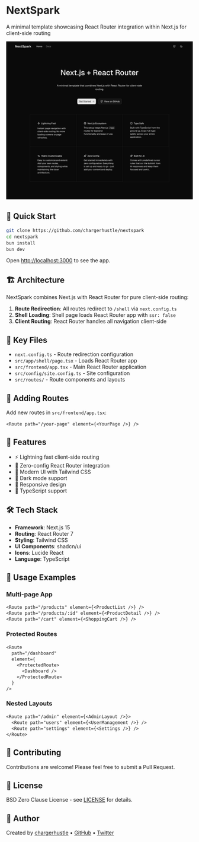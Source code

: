 # NextSpark

A minimal template showcasing React Router integration within Next.js for client-side routing

![nextspark](./public/og.png)

## 🚀 Quick Start

```bash
git clone https://github.com/chargerhustle/nextspark
cd nextspark
bun install
bun dev
```

Open [http://localhost:3000](http://localhost:3000) to see the app.

## 🏗️ Architecture

NextSpark combines Next.js with React Router for pure client-side routing:

1. **Route Redirection**: All routes redirect to `/shell` via `next.config.ts`
2. **Shell Loading**: Shell page loads React Router app with `ssr: false`
3. **Client Routing**: React Router handles all navigation client-side

## 📁 Key Files

- `next.config.ts` - Route redirection configuration
- `src/app/shell/page.tsx` - Loads React Router app
- `src/frontend/app.tsx` - Main React Router application
- `src/config/site.config.ts` - Site configuration
- `src/routes/` - Route components and layouts

## 🔧 Adding Routes

Add new routes in `src/frontend/app.tsx`:

```tsx
<Route path="/your-page" element={<YourPage />} />
```

## 🎨 Features

- ⚡ Lightning fast client-side routing
- 🎯 Zero-config React Router integration
- 🎨 Modern UI with Tailwind CSS
- 🌙 Dark mode support
- 📱 Responsive design
- 🔧 TypeScript support

## 🛠️ Tech Stack

- **Framework**: Next.js 15
- **Routing**: React Router 7
- **Styling**: Tailwind CSS
- **UI Components**: shadcn/ui
- **Icons**: Lucide React
- **Language**: TypeScript

## 📖 Usage Examples

### Multi-page App

```tsx
<Route path="/products" element={<ProductList />} />
<Route path="/products/:id" element={<ProductDetail />} />
<Route path="/cart" element={<ShoppingCart />} />
```

### Protected Routes

```tsx
<Route
  path="/dashboard"
  element={
    <ProtectedRoute>
      <Dashboard />
    </ProtectedRoute>
  }
/>
```

### Nested Layouts

```tsx
<Route path="/admin" element={<AdminLayout />}>
  <Route path="users" element={<UserManagement />} />
  <Route path="settings" element={<Settings />} />
</Route>
```

## 🤝 Contributing

Contributions are welcome! Please feel free to submit a Pull Request.

## 📄 License

BSD Zero Clause License - see [LICENSE](LICENSE) for details.

## 👤 Author

Created by [chargerhustle](https://github.com/chargerhustle) • [GitHub](https://github.com/chargerhustle/nextspark) • [Twitter](https://x.com/chargersh)
